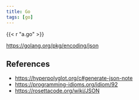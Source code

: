 ```yaml
---
title: Go
tags: [go]
---
```


{{< r "a.go" >}}

<https://golang.org/pkg/encoding/json>

## References

- <https://hyperpolyglot.org/c#generate-json-note>
- <https://programming-idioms.org/idiom/92>
- <https://rosettacode.org/wiki/JSON>
